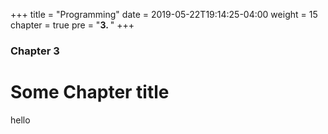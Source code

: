 +++
title = "Programming"
date = 2019-05-22T19:14:25-04:00
weight = 15
chapter = true
pre = "<b>3. </b>"
+++

### Chapter 3

# Some Chapter title

hello 
